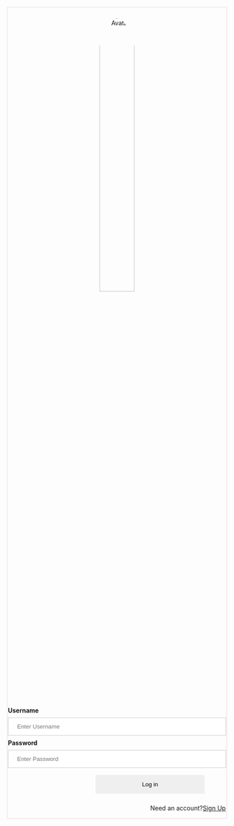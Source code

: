 <html lang="en">
<head>
    <meta charset="UTF-8">
    <meta name="viewport" content="width=device-width, initial-scale=1.0">
    <title>Login Page</title>
    <style>
        #login {
            margin-top: 10px;
            padding-top: 0.75rem;
            padding-bottom: 0.75rem;
            padding-left: 1rem;
            padding-right: 1rem;
            text-align: center;
            width:100%;
        }
        .login-container {
            border: 3px solid #F1F1F1;
        }
        input[type=text], input[type=password] {
            width: 100%;
            padding: 12px 20px;
            margin: 8px 0;
            display: inline-block;
            border: 1px solid #ccc;
            box-sizing: border-box;
        }
        button {
            padding: 14px 20px;
            margin: 8px 0;
            border: none;
            cursor: pointer;
            width: 50%;
            margin-left: 200px;
        }
        .imgcontainer {
            text-align: center;
            margin: 24px 0 12px 0;
        }
        img.avatar {
            width: 40%;
            border-radius: 50%;
        }
        .container {
            padding: 16px;
        }
        span.psw {
            display: flex;
            justify-items: center;
            text-align: center;
            margin-left: 325px;
            padding-top: 16px;
        }
        @media screen and (max-width: 300px) {
            span.psw {
                display: block;
                float: none;
            }
            .cancelbtn {
                width: 100%;
            }
        }
    </style>
</head>
<body>
    <div class="login-container">
        <div class="imgcontainer">
            <img src="https://assets1.ignimgs.com/2016/03/02/clash-royale-buttonjpg-c74daf.jpg" alt="Avatar" class="avatar">
        </div>
        <!-- Login Form -->
        <form action="javascript:login_user()">
            <label for="uid"><b>Username</b></label>
            <input type="text" id="uid" placeholder="Enter Username" name="uid" required>
            <label for="password"><b>Password</b></label>
            <input type="password" id="password" placeholder="Enter Password" name="password" required>
            <button class='button'>Log in</button>
            <div>
                <span class="psw">Need an account? <a href="{{site.baseurl}}/signup">Sign Up</a></span>
            </div>
        </form>
    </div>
    <script type="module">
        import { uri, options } from '{{site.baseurl}}/assets/js/api/config.js';
        function login_user() {
            var myHeaders = new Headers();
            myHeaders.append("Content-Type", "application/json");
            const url = uri + '/api/users/authenticate';
            const body = {
                uid: document.getElementById("uid").value,
                password: document.getElementById("password").value,
            };
            const authOptions = {
                ...options,
                method: 'POST',
                cache: 'no-cache',
                body: JSON.stringify(body)
            };
            fetch(url, authOptions)
            .then(response => {
                if (!response.ok) {
                    throw new Error('Login error: ' + response.status);
                }
                return response.json(); // Ensure the response is JSON
            })
            .then(data => {
                // Check the _admin field from the response
                if (data._admin === 'yes') {
                    // Redirect to the success URL
                    window.location.href = "https://dantea-tech.github.io/student/2024/01/30/Check.html";
                } else {
                    // Redirect to the failure URL
                    window.location.href = "https://dantea-tech.github.io/student/2024/02/01/Failed.html";
                }
            })
            .catch(err => {
                console.error(err);
                alert(err.message); // Display error message to the user
            });
        }
        window.login_user = login_user;
    </script>
</body>
</html>
